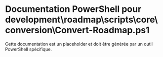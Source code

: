 # Documentation PowerShell pour development\roadmap\scripts\core\conversion\Convert-Roadmap.ps1

Cette documentation est un placeholder et doit être générée par un outil PowerShell spécifique.

